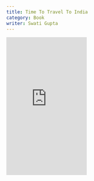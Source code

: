 ```yaml
---
title: Time To Travel To India
category: Book
writer: Swati Gupta
---
```

<iframe type="text/html" width="212" height="362" frameborder="0" allowfullscreen style="max-width:100%" src="https://read.amazon.com/kp/card?asin=B094C6Y5MH&preview=newtab&linkCode=kpe&ref_=cm_sw_r_kb_dp_A77F0KEXHRY70TV42SNA&hideShare=true" ></iframe>
